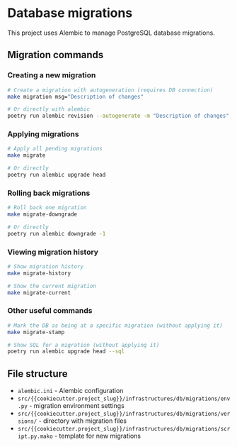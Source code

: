 # Database migrations

This project uses Alembic to manage PostgreSQL database migrations.

## Migration commands

### Creating a new migration
```bash
# Create a migration with autogeneration (requires DB connection)
make migration msg="Description of changes"

# Or directly with alembic
poetry run alembic revision --autogenerate -m "Description of changes"
```

### Applying migrations
```bash
# Apply all pending migrations
make migrate

# Or directly
poetry run alembic upgrade head
```

### Rolling back migrations
```bash
# Roll back one migration
make migrate-downgrade

# Or directly
poetry run alembic downgrade -1
```

### Viewing migration history
```bash
# Show migration history
make migrate-history

# Show the current migration
make migrate-current
```

### Other useful commands
```bash
# Mark the DB as being at a specific migration (without applying it)
make migrate-stamp

# Show SQL for a migration (without applying it)
poetry run alembic upgrade head --sql
```

## File structure

- `alembic.ini` - Alembic configuration
- `src/{{cookiecutter.project_slug}}/infrastructures/db/migrations/env.py` - migration environment settings
- `src/{{cookiecutter.project_slug}}/infrastructures/db/migrations/versions/` - directory with migration files
- `src/{{cookiecutter.project_slug}}/infrastructures/db/migrations/script.py.mako` - template for new migrations
